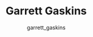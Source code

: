 ---
# this is autogenerated: do not edit
title: Garrett Gaskins
author: garrett_gaskins
layout: author-bio
jobtitle: Grad Student; Genentech Fellow; Hillblom Fellow
bio: bioinformatics
type: member
excerpt: "High-content screening across varied cells, conditions, and chemical libraries has emerged as a key method for identifying novel compounds capable of systematic"
header:
  teaser: /assets/images/people/bio-gaskins.jpg
papers: 
    - title: Predicted Biological Activity of Purchasable Chemical Space
      excerpt: Irwin JJ, <u>Gaskins G</u>, Sterling T, Mysinger MM, Keiser MJ. __J Chem Inf Model__. 2018 Jan 22.
      link: "https://doi.org/10.1021/acs.jcim.7b00316"

    - title: Evolutionarily Conserved Roles for Blood-Brain Barrier Xenobiotic Transporters in Endogenous Steroid Partitioning and Behavior
      excerpt: Hindle SJ, Munji RN, Dolghih E, <u>Gaskins G</u>, Orng S, Ishimoto H, Soung A, DeSalvo M, Kitamoto T, Keiser MJ, Jacobson MP, Daneman R, Bainton RJ. __Cell Rep__. 2017 Oct 31.
      link: "https://doi.org/10.1016/j.celrep.2017.10.026"

---